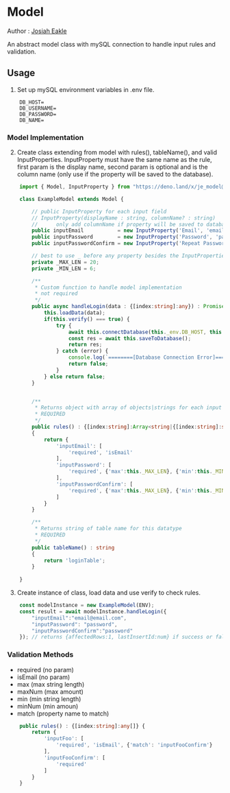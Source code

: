 
# Model 
Author : [Josiah Eakle](https://josiaheakle.com)

An abstract model class with mySQL connection to handle input rules and validation.

## Usage
1. Set up mySQL environment variables in .env file. 
```
    DB_HOST=
    DB_USERNAME=
    DB_PASSWORD=
    DB_NAME=
```
### Model Implementation
2. Create class extending from model with rules(), tableName(), and valid InputProperties. InputProperty must have the same name as the rule, first param is the display name, second param is optional and is the column name (only use if the property will be saved to the database). 
```ts
    import { Model, InputProperty } from "https://deno.land/x/je_model@v0.2.0/mod.ts";

    class ExampleModel extends Model {

        // public InputProperty for each input field
        // InputProperty(displayName : string, columnName? : string)
        //      only add columnName if property will be saved to database
        public inputEmail           = new InputProperty('Email', 'email');
        public inputPassword        = new InputProperty('Password', 'password');
        public inputPasswordConfirm = new InputProperty('Repeat Password');

        // best to use _ before any property besides the InputProperties
        private _MAX_LEN = 20;
        private _MIN_LEN = 6;

        /**
         * Custom function to handle model implementation
         * not required
         */
        public async handleLogin(data : {[index:string]:any}) : Promise<any> {
            this.loadData(data);
            if(this.verify() === true) {
                try {
                    await this.connectDatabase(this._env.DB_HOST, this._env.DB_USERNAME, this._env.DB_PASSWORD, this._env.DB_NAME);
                    const res = await this.saveToDatabase();
                    return res;
                } catch (error) {
                    console.log(`========[Database Connection Error]=======\n`, error);
                    return false;
                }
            } else return false;
        }


        /**
         * Returns object with array of objects|strings for each input property
         * REQUIRED 
         */
        public rules() : {[index:string]:Array<string|{[index:string]:string|number}>} 
        {
            return {
                'inputEmail': [
                    'required', 'isEmail'
                ],
                'inputPassword': [
                    'required', {'max':this._MAX_LEN}, {'min':this._MIN_LEN}
                ],
                'inputPasswordConfirm': [
                    'required', {'max':this._MAX_LEN}, {'min':this._MIN_LEN}, {'match':'inputPassword'}
                ]
            }
        }

        /**
         * Returns string of table name for this datatype
         * REQUIRED
         */
        public tableName() : string 
        {
            return 'loginTable';
        }
    
    }

```
3. Create instance of class, load data and use verify to check rules. 
```ts
    const modelInstance = new ExampleModel(ENV);
    const result = await modelInstance.handleLogin({
        "inputEmail":"email@email.com",
        "inputPassword": "password",
        "inputPasswordConfirm":"password"
    }); // returns {affectedRows:1, lastInsertId:num} if success or false 
```

### Validation Methods
 - required (no param)
 - isEmail  (no param)
 - max      (max string length)
 - maxNum   (max amount)
 - min      (min string length)
 - minNum   (min amoun)
 - match    (property name to match)

```ts
    public rules() : {[index:string]:any[]} {
        return {
            'inputFoo': [
                'required', 'isEmail', {'match': 'inputFooConfirm'}
            ],
            'inputFooConfirm': [
                'required'
            ]
        }
    }
```